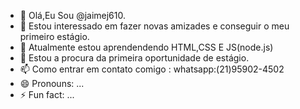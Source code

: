 - 👋 Olá,Eu Sou @jaimej610.
- 👀 Estou interessado em fazer novas amizades e conseguir o meu primeiro estágio.
- 🌱 Atualmente estou aprendendendo HTML,CSS E JS(node.js)
- 💞️ Estou a procura da primeira oportunidade de estágio.
- 📫 Como entrar em contato comigo : whatsapp:(21)95902-4502
- 😄 Pronouns: ...
- ⚡ Fun fact: ...

<!---
jaimej610/jaimej610 is a ✨ special ✨ repository because its `README.md` (this file) appears on your GitHub profile.
You can click the Preview link to take a look at your changes.
--->
